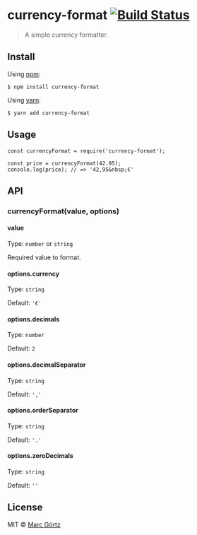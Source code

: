 # currency-format [![Build Status](https://travis-ci.org/Dreamseer/currency-format.svg?branch=master)](https://travis-ci.org/Dreamseer/currency-format)

> A simple currency formatter.

## Install

Using [npm](https://www.npmjs.com/get-npm):

```
$ npm install currency-format
```

Using [yarn](https://yarnpkg.com/):

```
$ yarn add currency-format
```

## Usage

```
const currencyFormat = require('currency-format');

const price = currencyFormat(42.95);
console.log(price); // => '42,95&nbsp;€'
```

## API

### currencyFormat(value, options)

#### value

Type: `number` or `string`

Required value to format.

#### options.currency

Type: `string`

Default: `'€'`

#### options.decimals

Type: `number`

Default: `2`

#### options.decimalSeparator

Type: `string`

Default: `','`

#### options.orderSeparator

Type: `string`

Default: `'.'`

#### options.zeroDecimals

Type: `string`

Default: `''`

## License

MIT © [Marc Görtz](https://marcgoertz.de/)
